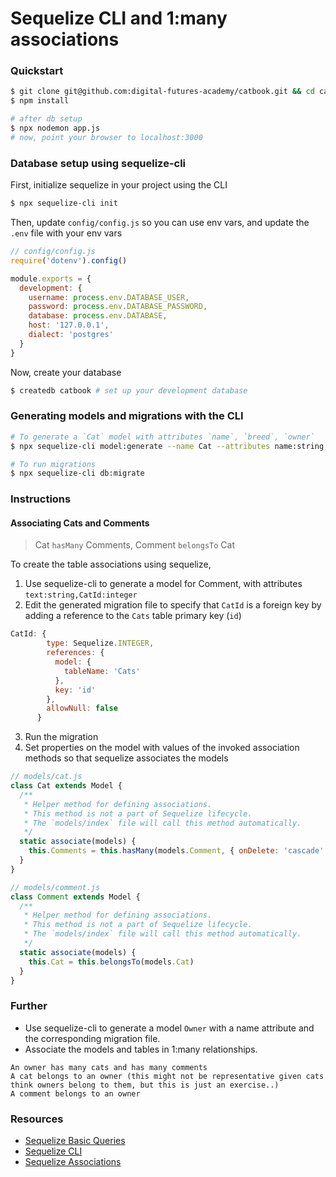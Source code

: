 # Sequelize CLI and 1:many associations

### Quickstart
```sh
$ git clone git@github.com:digital-futures-academy/catbook.git && cd catbook
$ npm install

# after db setup
$ npx nodemon app.js
# now, point your browser to localhost:3000
```

### Database setup using sequelize-cli

First, initialize sequelize in your project using the CLI
```sh
$ npx sequelize-cli init
```
Then, update `config/config.js` so you can use env vars, and update the `.env` file with your env vars
```js
// config/config.js
require('dotenv').config()

module.exports = {
  development: {
    username: process.env.DATABASE_USER,
    password: process.env.DATABASE_PASSWORD,
    database: process.env.DATABASE,
    host: '127.0.0.1',
    dialect: 'postgres'
  }
}
```

Now, create your database
```sh
$ createdb catbook # set up your development database
```

### Generating models and migrations with the CLI

```sh
# To generate a `Cat` model with attributes `name`, `breed`, `owner`
$ npx sequelize-cli model:generate --name Cat --attributes name:string,breed:string,owner:string

# To run migrations
$ npx sequelize-cli db:migrate
```

### Instructions

#### Associating Cats and Comments
> Cat `hasMany` Comments, Comment `belongsTo` Cat

To create the table associations using sequelize,

1. Use sequelize-cli to generate a model for Comment, with attributes `text:string,CatId:integer`
2. Edit the generated migration file to specify that `CatId` is a foreign key by adding a reference to the `Cats` table primary key (`id`)
```js
CatId: {
        type: Sequelize.INTEGER,
        references: {
          model: {
            tableName: 'Cats'
          },
          key: 'id'
        },
        allowNull: false
      }
```
3. Run the migration
4. Set properties on the model with values of the invoked association methods so that sequelize associates the models

```js
// models/cat.js
class Cat extends Model {
  /**
   * Helper method for defining associations.
   * This method is not a part of Sequelize lifecycle.
   * The `models/index` file will call this method automatically.
   */
  static associate(models) {
    this.Comments = this.hasMany(models.Comment, { onDelete: 'cascade' })
  }
}
```
```js
// models/comment.js
class Comment extends Model {
  /**
   * Helper method for defining associations.
   * This method is not a part of Sequelize lifecycle.
   * The `models/index` file will call this method automatically.
   */
  static associate(models) {
    this.Cat = this.belongsTo(models.Cat)
  }
}
```

### Further
- Use sequelize-cli to generate a model `Owner` with a name attribute and the corresponding migration file.
- Associate the models and tables in 1:many relationships.
```
An owner has many cats and has many comments
A cat belongs to an owner (this might not be representative given cats think owners belong to them, but this is just an exercise..)
A comment belongs to an owner
```
### Resources

- [Sequelize Basic Queries](https://sequelize.org/master/manual/model-querying-basics.html)
- [Sequelize CLI](https://sequelize.org/master/manual/migrations.html)
- [Sequelize Associations](https://sequelize.org/master/manual/assocs.html)

